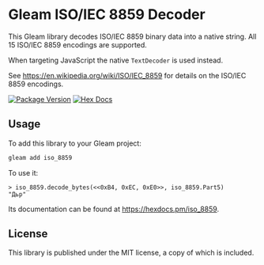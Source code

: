 # Gleam ISO/IEC 8859 Decoder

This Gleam library decodes ISO/IEC 8859 binary data into a native string. All 15
ISO/IEC 8859 encodings are supported.

When targeting JavaScript the native `TextDecoder` is used instead.

See https://en.wikipedia.org/wiki/ISO/IEC_8859 for details on the ISO/IEC 8859
encodings.

[![Package Version](https://img.shields.io/hexpm/v/iso_8859)](https://hex.pm/packages/iso_8859)
[![Hex Docs](https://img.shields.io/badge/hex-docs-ffaff3)](https://hexdocs.pm/iso_8859/)

## Usage

To add this library to your Gleam project:

```sh
gleam add iso_8859
```

To use it:

```gleam
> iso_8859.decode_bytes(<<0xB4, 0xEC, 0xE0>>, iso_8859.Part5)
"Дьр"
```

Its documentation can be found at <https://hexdocs.pm/iso_8859>.

## License

This library is published under the MIT license, a copy of which is included.

